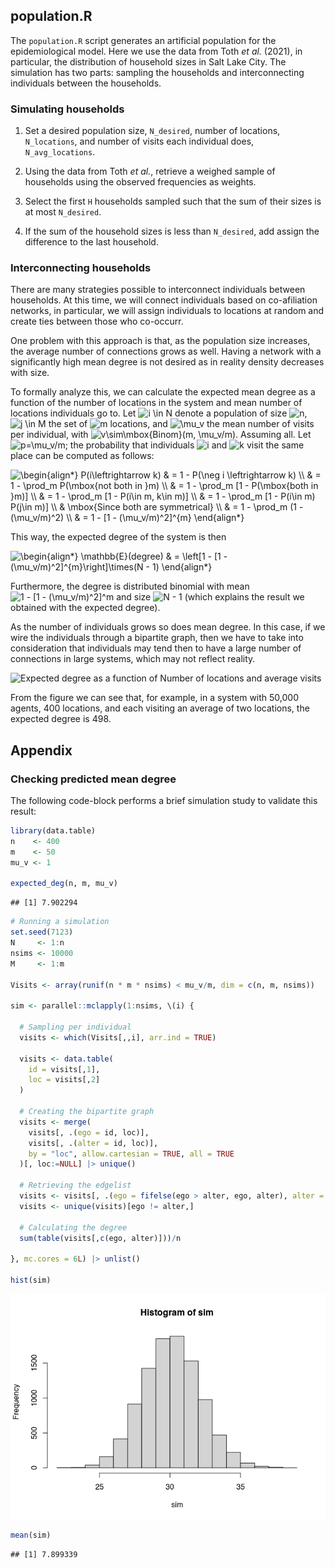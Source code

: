
## population.R

The `population.R` script generates an artificial population for the
epidemiological model. Here we use the data from Toth *et al.* (2021),
in particular, the distribution of household sizes in Salt Lake City.
The simulation has two parts: sampling the households and
interconnecting individuals between the households.

### Simulating households

1.  Set a desired population size, `N_desired`, number of locations,
    `N_locations`, and number of visits each individual does,
    `N_avg_locations`.

2.  Using the data from Toth *et al.*, retrieve a weighed sample of
    households using the observed frequencies as weights.

3.  Select the first `H` households sampled such that the sum of their
    sizes is at most `N_desired`.

4.  If the sum of the household sizes is less than `N_desired`, add
    assign the difference to the last household.

### Interconnecting households

There are many strategies possible to interconnect individuals between
households. At this time, we will connect individuals based on
co-afiliation networks, in particular, we will assign individuals to
locations at random and create ties between those who co-occurr.

One problem with this approach is that, as the population size
increases, the average number of connections grows as well. Having a
network with a significantly high mean degree is not desired as in
reality density decreases with size.

To formally analyze this, we can calculate the expected mean degree as a
function of the number of locations in the system and mean number of
locations individuals go to. Let
![i \\in N](https://latex.codecogs.com/png.image?%5Cdpi%7B110%7D&space;%5Cbg_white&space;i%20%5Cin%20N "i \in N")
denote a population of size
![n](https://latex.codecogs.com/png.image?%5Cdpi%7B110%7D&space;%5Cbg_white&space;n "n"),
![j \\in M](https://latex.codecogs.com/png.image?%5Cdpi%7B110%7D&space;%5Cbg_white&space;j%20%5Cin%20M "j \in M")
the set of
![m](https://latex.codecogs.com/png.image?%5Cdpi%7B110%7D&space;%5Cbg_white&space;m "m")
locations, and
![\\mu_v](https://latex.codecogs.com/png.image?%5Cdpi%7B110%7D&space;%5Cbg_white&space;%5Cmu_v "\mu_v")
the mean number of visits per individual, with
![v\\sim\\mbox{Binom}(m, \\mu_v/m)](https://latex.codecogs.com/png.image?%5Cdpi%7B110%7D&space;%5Cbg_white&space;v%5Csim%5Cmbox%7BBinom%7D%28m%2C%20%5Cmu_v%2Fm%29 "v\sim\mbox{Binom}(m, \mu_v/m)").
Assuming all. Let
![p=\\mu_v/m](https://latex.codecogs.com/png.image?%5Cdpi%7B110%7D&space;%5Cbg_white&space;p%3D%5Cmu_v%2Fm "p=\mu_v/m");
the probability that individuals
![i](https://latex.codecogs.com/png.image?%5Cdpi%7B110%7D&space;%5Cbg_white&space;i "i")
and
![k](https://latex.codecogs.com/png.image?%5Cdpi%7B110%7D&space;%5Cbg_white&space;k "k")
visit the same place can be computed as follows:

![
\\begin{align\*}
P(i\\leftrightarrow k) & = 1 - P(\\neg i \\leftrightarrow k) \\\\
& = 1 - \\prod_m P(\\mbox{not both in }m) \\\\
& = 1 - \\prod_m \[1 - P(\\mbox{both in }m)\] \\\\
& = 1 - \\prod_m \[1 - P(i\\in m, k\\in m)\] \\\\
& = 1 - \\prod_m \[1 - P(i\\in m) P(j\\in m)\] \\\\
& \\mbox{Since both are symmetrical} \\\\
& = 1 - \\prod_m (1 - (\\mu_v/m)^2) \\\\
& = 1 - \[1 - (\\mu_v/m)^2\]^{m}
\\end{align\*}
](https://latex.codecogs.com/png.image?%5Cdpi%7B110%7D&space;%5Cbg_white&space;%0A%5Cbegin%7Balign%2A%7D%0AP%28i%5Cleftrightarrow%20k%29%20%26%20%3D%201%20-%20P%28%5Cneg%20i%20%5Cleftrightarrow%20k%29%20%5C%5C%0A%26%20%3D%201%20-%20%5Cprod_m%20P%28%5Cmbox%7Bnot%20both%20in%20%7Dm%29%20%5C%5C%0A%26%20%3D%201%20-%20%5Cprod_m%20%5B1%20-%20P%28%5Cmbox%7Bboth%20in%20%7Dm%29%5D%20%5C%5C%0A%26%20%3D%201%20-%20%5Cprod_m%20%5B1%20-%20P%28i%5Cin%20m%2C%20k%5Cin%20m%29%5D%20%5C%5C%0A%26%20%3D%201%20-%20%5Cprod_m%20%5B1%20-%20P%28i%5Cin%20m%29%20P%28j%5Cin%20m%29%5D%20%5C%5C%0A%26%20%5Cmbox%7BSince%20both%20are%20symmetrical%7D%20%5C%5C%0A%26%20%3D%201%20-%20%5Cprod_m%20%281%20-%20%28%5Cmu_v%2Fm%29%5E2%29%20%5C%5C%0A%26%20%3D%201%20-%20%5B1%20-%20%28%5Cmu_v%2Fm%29%5E2%5D%5E%7Bm%7D%0A%5Cend%7Balign%2A%7D%0A "
\begin{align*}
P(i\leftrightarrow k) & = 1 - P(\neg i \leftrightarrow k) \\
& = 1 - \prod_m P(\mbox{not both in }m) \\
& = 1 - \prod_m [1 - P(\mbox{both in }m)] \\
& = 1 - \prod_m [1 - P(i\in m, k\in m)] \\
& = 1 - \prod_m [1 - P(i\in m) P(j\in m)] \\
& \mbox{Since both are symmetrical} \\
& = 1 - \prod_m (1 - (\mu_v/m)^2) \\
& = 1 - [1 - (\mu_v/m)^2]^{m}
\end{align*}
")

This way, the expected degree of the system is then

![
\\begin{align\*}
\\mathbb{E}(degree) & = \\left\[1 - \[1 - (\\mu_v/m)^2\]^{m}\\right\]\\times(N - 1)
\\end{align\*}
](https://latex.codecogs.com/png.image?%5Cdpi%7B110%7D&space;%5Cbg_white&space;%0A%5Cbegin%7Balign%2A%7D%0A%5Cmathbb%7BE%7D%28degree%29%20%26%20%3D%20%5Cleft%5B1%20-%20%5B1%20-%20%28%5Cmu_v%2Fm%29%5E2%5D%5E%7Bm%7D%5Cright%5D%5Ctimes%28N%20-%201%29%0A%5Cend%7Balign%2A%7D%0A "
\begin{align*}
\mathbb{E}(degree) & = \left[1 - [1 - (\mu_v/m)^2]^{m}\right]\times(N - 1)
\end{align*}
")

Furthermore, the degree is distributed binomial with mean
![1 - \[1 - (\\mu_v/m)^2\]^m](https://latex.codecogs.com/png.image?%5Cdpi%7B110%7D&space;%5Cbg_white&space;1%20-%20%5B1%20-%20%28%5Cmu_v%2Fm%29%5E2%5D%5Em "1 - [1 - (\mu_v/m)^2]^m")
and size
![N - 1](https://latex.codecogs.com/png.image?%5Cdpi%7B110%7D&space;%5Cbg_white&space;N%20-%201 "N - 1")
(which explains the result we obtained with the expected degree).

As the number of individuals grows so does mean degree. In this case, if
we wire the individuals through a bipartite graph, then we have to take
into consideration that individuals may tend then to have a large number
of connections in large systems, which may not reflect reality.

![Expected degree as a function of Number of locations and average
visits](README_files/figure-gfm/figure-levelplot-1.png)

From the figure we can see that, for example, in a system with 50,000
agents, 400 locations, and each visiting an average of two locations,
the expected degree is 498.

## Appendix

### Checking predicted mean degree

The following code-block performs a brief simulation study to validate
this result:

``` r
library(data.table)
n    <- 400
m    <- 50
mu_v <- 1

expected_deg(n, m, mu_v)
```

    ## [1] 7.902294

``` r
# Running a simulation
set.seed(7123)
N     <- 1:n
nsims <- 10000
M     <- 1:m

Visits <- array(runif(n * m * nsims) < mu_v/m, dim = c(n, m, nsims))

sim <- parallel::mclapply(1:nsims, \(i) {
  
  # Sampling per individual
  visits <- which(Visits[,,i], arr.ind = TRUE)

  visits <- data.table(
    id = visits[,1],
    loc = visits[,2]
  )

  # Creating the bipartite graph  
  visits <- merge(
    visits[, .(ego = id, loc)],
    visits[, .(alter = id, loc)],
    by = "loc", allow.cartesian = TRUE, all = TRUE
  )[, loc:=NULL] |> unique()
  
  # Retrieving the edgelist
  visits <- visits[, .(ego = fifelse(ego > alter, ego, alter), alter = fifelse(ego > alter, alter, ego))]
  visits <- unique(visits)[ego != alter,]
  
  # Calculating the degree
  sum(table(visits[,c(ego, alter)]))/n
  
}, mc.cores = 6L) |> unlist()

hist(sim)
```

![](README_files/figure-gfm/simul-example-1.png)<!-- -->

``` r
mean(sim)
```

    ## [1] 7.899339
